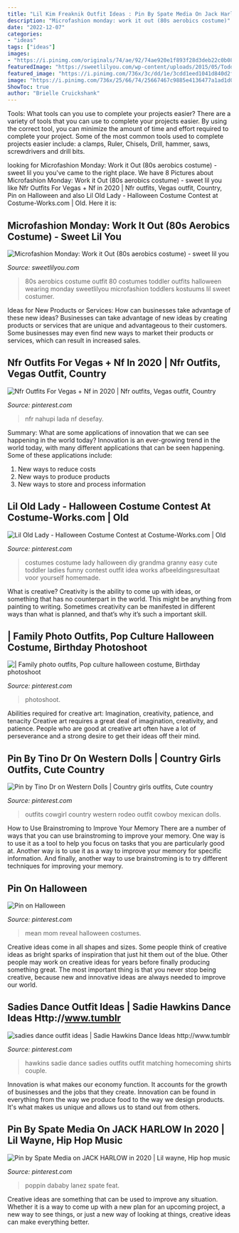 ```yaml
---
title: "Lil Kim Freaknik Outfit Ideas : Pin By Spate Media On Jack Harlow In 2020"
description: "Microfashion monday: work it out (80s aerobics costume)"
date: "2022-12-07"
categories:
- "ideas"
tags: ["ideas"]
images:
- "https://i.pinimg.com/originals/74/ae/92/74ae920e1f893f28d3deb22c0b083061.jpg"
featuredImage: "https://sweetlilyou.com/wp-content/uploads/2015/05/Toddler-wearing-an-80s-aerobics-costumer.jpg"
featured_image: "https://i.pinimg.com/736x/3c/dd/1e/3cdd1eed1041d840d2f246f6b678cd5b.jpg"
image: "https://i.pinimg.com/736x/25/66/74/25667467c9885e4136477a1ad1d01d5d--old-lady-costume-ladies-costumes.jpg"
ShowToc: true
author: "Brielle Cruickshank"
---
```



Tools: What tools can you use to complete your projects easier?
There are a variety of tools that you can use to complete your projects easier. By using the correct tool, you can minimize the amount of time and effort required to complete your project. Some of the most common tools used to complete projects easier include: a clamps, Ruler, Chisels, Drill, hammer, saws, screwdrivers and drill bits.

	

		
looking for Microfashion Monday: Work it Out (80s aerobics costume) - sweet lil you you've came to the right place. We have 8 Pictures about Microfashion Monday: Work it Out (80s aerobics costume) - sweet lil you like Nfr Outfits For Vegas + Nf in 2020 | Nfr outfits, Vegas outfit, Country, Pin on Halloween and also Lil Old Lady - Halloween Costume Contest at Costume-Works.com | Old. Here it is:
		
    
## Microfashion Monday: Work It Out (80s Aerobics Costume) - Sweet Lil You

<img loading=lazy src="https://sweetlilyou.com/wp-content/uploads/2015/05/Toddler-wearing-an-80s-aerobics-costumer.jpg" onerror="this.onerror=null;this.src='https://tse3.mm.bing.net/th?id=OIP.z2ms826zy_WthmZBVDIS0QHaHa&amp;pid=15.1';" alt="Microfashion Monday: Work it Out (80s aerobics costume) - sweet lil you">

_Source: sweetlilyou.com_

>80s aerobics costume outfit 80 costumes toddler outfits halloween wearing monday sweetlilyou microfashion toddlers kostuums lil sweet costumer. 

	

Ideas for New Products or Services: How can businesses take advantage of these new ideas?
Businesses can take advantage of new ideas by creating products or services that are unique and advantageous to their customers. Some businesses may even find new ways to market their products or services, which can result in increased sales.

    
## Nfr Outfits For Vegas + Nf In 2020 | Nfr Outfits, Vegas Outfit, Country

<img loading=lazy src="https://i.pinimg.com/originals/6b/9f/87/6b9f87331446139cffb7942199ea1dad.jpg" onerror="this.onerror=null;this.src='https://tse3.mm.bing.net/th?id=OIP.WZE8Cx0TkSES86qgM6RMIgHaJQ&amp;pid=15.1';" alt="Nfr Outfits For Vegas + Nf in 2020 | Nfr outfits, Vegas outfit, Country">

_Source: pinterest.com_

>nfr nahupi lada nf desefay. 

	

Summary: What are some applications of innovation that we can see happening in the world today?
Innovation is an ever-growing trend in the world today, with many different applications that can be seen happening. Some of these applications include: 
1. New ways to reduce costs 
2. New ways to produce products 
3. New ways to store and process information 

    
## Lil Old Lady - Halloween Costume Contest At Costume-Works.com | Old

<img loading=lazy src="https://i.pinimg.com/736x/25/66/74/25667467c9885e4136477a1ad1d01d5d--old-lady-costume-ladies-costumes.jpg" onerror="this.onerror=null;this.src='https://tse3.mm.bing.net/th?id=OIP.-cBGzxkyCDewBDlBlpeYWQHaJe&amp;pid=15.1';" alt="Lil Old Lady - Halloween Costume Contest at Costume-Works.com | Old">

_Source: pinterest.com_

>costumes costume lady halloween diy grandma granny easy cute toddler ladies funny contest outfit idea works afbeeldingsresultaat voor yourself homemade. 

	

What is creative?
Creativity is the ability to come up with ideas, or something that has no counterpart in the world. This might be anything from painting to writing. Sometimes creativity can be manifested in different ways than what is planned, and that’s why it’s such a important skill.

    
## | Family Photo Outfits, Pop Culture Halloween Costume, Birthday Photoshoot

<img loading=lazy src="https://i.pinimg.com/originals/74/ae/92/74ae920e1f893f28d3deb22c0b083061.jpg" onerror="this.onerror=null;this.src='https://tse4.mm.bing.net/th?id=OIP.YyvZVCC51di51P2MciG-qAHaLG&amp;pid=15.1';" alt="| Family photo outfits, Pop culture halloween costume, Birthday photoshoot">

_Source: pinterest.com_

>photoshoot. 

	

Abilities required for creative art: Imagination, creativity, patience, and tenacity
Creative art requires a great deal of imagination, creativity, and patience. People who are good at creative art often have a lot of perseverance and a strong desire to get their ideas off their mind.

    
## Pin By Tino Dr On Western Dolls | Country Girls Outfits, Cute Country

<img loading=lazy src="https://i.pinimg.com/736x/3c/dd/1e/3cdd1eed1041d840d2f246f6b678cd5b.jpg" onerror="this.onerror=null;this.src='https://tse4.mm.bing.net/th?id=OIP.IOCTAGmmOHL0OAAzjdy1uQHaKO&amp;pid=15.1';" alt="Pin by Tino Dr on Western Dolls | Country girls outfits, Cute country">

_Source: pinterest.com_

>outfits cowgirl country western rodeo outfit cowboy mexican dolls. 

	

How to Use Brainstroming to Improve Your Memory
There are a number of ways that you can use brainstroming to improve your memory. One way is to use it as a tool to help you focus on tasks that you are particularly good at. Another way is to use it as a way to improve your memory for specific information. And finally, another way to use brainstroming is to try different techniques for improving your memory.

    
## Pin On Halloween

<img loading=lazy src="https://i.pinimg.com/736x/01/30/0f/01300f525f508d517c9abeacbf272ab7.jpg" onerror="this.onerror=null;this.src='https://tse2.mm.bing.net/th?id=OIP.wEHsEO9hv4dIVX2nrEwQ3QHaIa&amp;pid=15.1';" alt="Pin on Halloween">

_Source: pinterest.com_

>mean mom reveal halloween costumes. 

	

Creative ideas come in all shapes and sizes. Some people think of creative ideas as bright sparks of inspiration that just hit them out of the blue. Other people may work on creative ideas for years before finally producing something great. The most important thing is that you never stop being creative, because new and innovative ideas are always needed to improve our world.

    
## Sadies Dance Outfit Ideas | Sadie Hawkins Dance Ideas Http://www.tumblr

<img loading=lazy src="https://i.pinimg.com/736x/0b/54/b8/0b54b8ca6d3da24059391c117994b35a--sadie-hawkins-dance-sadies-dance.jpg" onerror="this.onerror=null;this.src='https://tse2.mm.bing.net/th?id=OIP._v0nd2f1ZgKgyVpmL6TFSwHaJ6&amp;pid=15.1';" alt="sadies dance outfit ideas | Sadie Hawkins Dance Ideas http://www.tumblr">

_Source: pinterest.com_

>hawkins sadie dance sadies outfits outfit matching homecoming shirts couple. 

	

Innovation is what makes our economy function. It accounts for the growth of businesses and the jobs that they create. Innovation can be found in everything from the way we produce food to the way we design products. It's what makes us unique and allows us to stand out from others.

    
## Pin By Spate Media On JACK HARLOW In 2020 | Lil Wayne, Hip Hop Music

<img loading=lazy src="https://i.pinimg.com/736x/31/53/dc/3153dcee4f236ce1a330c1cba8de3768.jpg" onerror="this.onerror=null;this.src='https://tse4.mm.bing.net/th?id=OIP.--tDchODShvzjx4b1BZOGQHaD-&amp;pid=15.1';" alt="Pin by Spate Media on JACK HARLOW in 2020 | Lil wayne, Hip hop music">

_Source: pinterest.com_

>poppin dababy lanez spate feat. 

	

Creative ideas are something that can be used to improve any situation. Whether it is a way to come up with a new plan for an upcoming project, a new way to see things, or just a new way of looking at things, creative ideas can make everything better.

